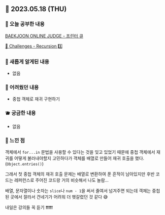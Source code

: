 ## 🍰 2023.05.18 (THU)

### 🍑 오늘 공부한 내용

[BAEKJOON ONLINE JUDGE - 프린터 큐](https://github.com/merryfraise/algorithms/blob/main/baekjoon/silver/230518/%ED%94%84%EB%A6%B0%ED%84%B0%20%ED%81%90.js "BAEKJOON ONLINE JUDGE - 프린터 큐")

[🍋 Challenges - Recursion 3️⃣](https://github.com/merryfraise/TIL/blob/main/Algorithm/Challenges%C2%A0-%C2%A0Recursion%C2%A03%EF%B8%8F%E2%83%A3.md)

### 🍓 새롭게 알게된 내용

-   없음

### 🍒 어려웠던 내용

-   중첩 객체로 재귀 구현하기

### 🫐 궁금한 내용

-   없음

### 🐰 느낀 점

객체에서 `for...in` 문법을 사용할 수 있다는 것을 잊고 있었기 때문에 중첩 객체에서 재귀를 어떻게 불러내야할지 고민하다가 객체를 배열로 만들어 재귀 호출을 했다. (`Object.entries()`)

그래서 첫 중첩 객체의 재귀 호출 문제는 배열로 변환하여 푼 흔적이 남아있지만 후반 코드는 레퍼런스로 주어진 코드랑 거의 비슷해서 나도 놀람...

배열, 문자열이나 숫자는 `slice`나 `num - 1`을 써서 줄여서 넘겨주면 되는데 객체는 중첩된 곳에서 잘라서 건네기가 어려워 더 헷갈렸던 것 같다 😅

내일은 강의들 꼭 듣기 ❗️❗️❗️❗️❗️
